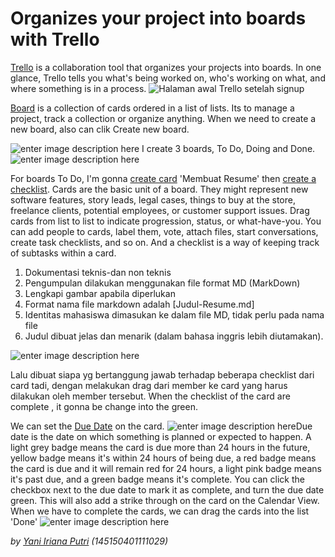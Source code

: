

# **Organizes your project into boards with Trello**

[Trello](http://help.trello.com/article/708-what-is-trello) is a collaboration tool that organizes your projects into boards. In one glance, Trello tells you what's being worked on, who's working on what, and where something is in a process.
![Halaman awal Trello setelah signup](https://lh3.googleusercontent.com/-53H8U8NLgCY/WFaQkh9RQvI/AAAAAAAADQg/LhUIPY441tMPECj0crDoDm1yTQ18518UQCLcB/s1000/halaman+awal.JPG "halaman awal.JPG")

[Board](http://help.trello.com/article/707-creating-a-new-board) is a collection of cards ordered in a list of lists. Its to manage a project, track a collection or organize anything. When we need to create a new board, also can clik Create new board.

![enter image description here](https://lh3.googleusercontent.com/2R5nkNpmUofWtMt9-IiNU-KS-lDjc-UjtISOhWqjQwHEOpGAoCI4JQ-eq1th6XmnENt-8LPp=s1000 "create board.JPG")
I create 3 boards, To Do, Doing and Done. 
![enter image description here](https://lh3.googleusercontent.com/-GnAWQDpeZ-o/WFaQBP2ChzI/AAAAAAAADQQ/HlUHMrA6vP0u5TTV_sMuGetpEqsAQ6mygCLcB/s1000/boards.JPG "boards.JPG")

For boards To Do, I'm gonna 
[create card](http://help.trello.com/article/729-adding-cards) 
'Membuat Resume' then 
[create a checklist](http://help.trello.com/article/737-adding-checklists-to-cards). 
Cards are the basic unit of a board. They might represent new software features, story leads, legal cases, things to buy at the store, freelance clients, potential employees, or customer support issues. Drag cards from list to list to indicate progression, status, or what-have-you. You can add people to cards, label them, vote, attach files, start conversations, create task checklists, and so on. And a checklist is a way of keeping track of subtasks within a card. 

 1. Dokumentasi teknis-dan non teknis
 2. Pengumpulan dilakukan menggunakan file format MD (MarkDown)
 3. Lengkapi gambar apabila diperlukan
 4. Format nama file markdown adalah [Judul-Resume.md]
 5. Identitas mahasiswa dimasukan ke dalam file MD, tidak perlu pada nama file
 6. Judul dibuat jelas dan menarik (dalam bahasa inggris lebih diutamakan).

![enter image description here](https://lh3.googleusercontent.com/-NrdREWhPwVU/WFaQ9QegE9I/AAAAAAAADQw/UPyNXml8spk1TmAQmUbtNK8oDe2mE3WLACLcB/s1000/ceklis.JPG "ceklis.JPG")

Lalu dibuat siapa yg bertanggung jawab terhadap beberapa checklist dari card tadi, dengan melakukan drag dari member ke card yang harus dilakukan oleh member tersebut. When the checklist of the card are complete , it gonna be change into the green.

We can set the [Due Date](http://help.trello.com/article/794-adding-due-dates-to-cards) on the card. 
![enter image description here](https://lh3.googleusercontent.com/-UyffSE1_BJk/WFaRggiuR2I/AAAAAAAADRI/5BCxTVQftGAhqPxBLhWpzeTjmrEY0BIbwCLcB/s1000/due+date.JPG "due date.JPG")Due date is  the date on which something is planned or expected to happen. A light grey badge means the card is due more than 24 hours in the future, yellow badge means it's within 24 hours of being due, a red badge means the card is due and it will remain red for 24 hours, a light pink badge means it's past due, and a green badge means it's complete. You can click the checkbox next to the due date to mark it as complete, and turn the due date green. This will also add a strike through on the card on the Calendar View. When we have to complete the cards, we can drag the cards into the list 'Done'
![enter image description here](https://lh3.googleusercontent.com/-KdRu0c7Iah8/WFaRP-8tAcI/AAAAAAAADQ4/CR6SDfhhDnck13rQ5csSnEGWwO_Qn9hHQCLcB/s1000/done.JPG "done.JPG")


 *by [Yani Iriana Putri](https://github.com/irianapuput) (145150401111029)*
